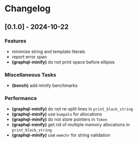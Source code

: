 # Changelog

## [0.1.0] - 2024-10-22

### Features

- minimize string and template literals
- report error span
- **(graphql-minify)** do not print space before ellipsis

### Miscellaneous Tasks

- **(bench)** add minify benchmarks

### Performance

- **(graphql-minify)** do not re-split lines in `print_block_string`
- **(graphql-minify)** use `bumpalo` for allocations
- **(graphql-minify)** do not store pointers in `Token`
- **(graphql-minify)** get rid of multiple memory allocations in `print_block_string`
- **(graphql-minify)** use `memchr` for string validation
